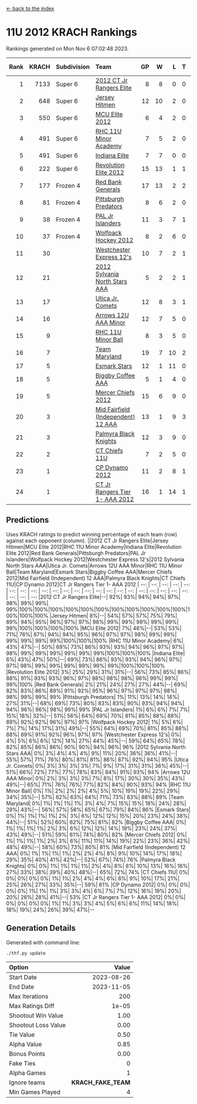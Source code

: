 [<- back to the index](readme.md)
# 11U 2012 KRACH Rankings
Rankings generated on Mon Nov  6 07:02:48 2023.

Rank|KRACH|Subdivision|Team|GP|W|L|T|OTW|OTL|SoS|Exp Wins|Win Diff
---:|---:|:---|:---|---:|---:|---:|---:|---:|---:|---:|---:|---:
1|7133|Super 6|[2012 CT Jr Rangers Elite](https://gamesheetstats.com/seasons/3664/teams/140909/schedule)|8|8|0|0|0|0|145|8.8|-0.0
2|648|Super 6|[Jersey Hitmen](https://gamesheetstats.com/seasons/3664/teams/140915/schedule)|12|10|2|0|0|0|652|10.8|-0.0
3|550|Super 6|[MCU Elite 2012](https://gamesheetstats.com/seasons/3664/teams/140908/schedule)|6|4|2|0|2|0|336|4.8|-0.0
4|491|Super 6|[RHC 11U Minor Academy](https://gamesheetstats.com/seasons/3664/teams/140913/schedule)|7|5|2|0|0|1|1040|5.8|-0.0
5|491|Super 6|[Indiana Elite](https://gamesheetstats.com/seasons/3664/teams/144355/schedule)|7|7|0|0|0|0|9|7.9|0.0
6|222|Super 6|[Revolution Elite 2012](https://gamesheetstats.com/seasons/3664/teams/140924/schedule)|15|13|1|1|1|0|34|14.4|0.0
7|177|Frozen 4|[Red Bank Generals](https://gamesheetstats.com/seasons/3664/teams/140916/schedule)|17|13|2|2|2|0|76|14.9|0.0
8|81|Frozen 4|[Pittsburgh Predators](https://gamesheetstats.com/seasons/3664/teams/140925/schedule)|8|6|2|0|0|1|48|6.9|0.0
9|38|Frozen 4|[PAL Jr Islanders](https://gamesheetstats.com/seasons/3664/teams/140921/schedule)|11|3|7|1|0|2|1333|4.4|0.0
10|37|Frozen 4|[Wolfpack Hockey 2012](https://gamesheetstats.com/seasons/3664/teams/140914/schedule)|8|2|6|0|0|1|1819|2.8|-0.0
11|30||[Westchester Express 12's](https://gamesheetstats.com/seasons/3664/teams/140919/schedule)|10|7|2|1|1|0|19|8.4|0.0
12|21||[2012 Sylvania North Stars AAA](https://gamesheetstats.com/seasons/3664/teams/162461/schedule)|5|2|2|1|0|0|167|3.4|0.0
13|17||[Utica Jr. Comets](https://gamesheetstats.com/seasons/3664/teams/140923/schedule)|12|8|3|1|2|0|30|9.4|0.0
14|16||[Arrows 12U AAA Minor](https://gamesheetstats.com/seasons/3664/teams/140920/schedule)|12|7|5|0|1|0|73|7.9|0.0
15|9||[RHC 11U Minor Ball](https://gamesheetstats.com/seasons/3664/teams/140917/schedule)|8|3|5|0|0|0|54|3.9|0.0
16|7||[Team Maryland](https://gamesheetstats.com/seasons/3664/teams/140928/schedule)|19|7|10|2|1|0|751|8.9|0.0
17|5||[Esmark Stars](https://gamesheetstats.com/seasons/3664/teams/140926/schedule)|12|1|11|0|0|0|272|1.9|0.0
18|5||[Biggby Coffee AAA](https://gamesheetstats.com/seasons/3664/teams/144354/schedule)|5|1|4|0|0|0|170|1.9|0.0
19|5||[Mercer Chiefs 2012](https://gamesheetstats.com/seasons/3664/teams/140918/schedule)|15|6|9|0|0|1|22|6.9|0.0
20|3||[Mid Fairfield (Independent) 12 AAA](https://gamesheetstats.com/seasons/3664/teams/140910/schedule)|13|1|9|3|0|2|83|3.4|0.0
21|3||[Palmyra Black Knights](https://gamesheetstats.com/seasons/3664/teams/140927/schedule)|12|3|9|0|0|1|51|3.9|0.0
22|2||[CT Chiefs 11U](https://gamesheetstats.com/seasons/3664/teams/140912/schedule)|7|2|5|0|0|1|7|2.9|0.0
23|1||[CP Dynamo 2012](https://gamesheetstats.com/seasons/3664/teams/140922/schedule)|11|2|8|1|0|0|112|3.4|0.0
24|1||[CT Jr Rangers Tier 1- AAA 2012](https://gamesheetstats.com/seasons/3664/teams/140911/schedule)|16|1|14|1|0|0|94|2.4|0.0

## Predictions
Uses KRACH ratings to predict winning percentage of each team (row) against each opponent (column).
||2012 CT Jr Rangers Elite|Jersey Hitmen|MCU Elite 2012|RHC 11U Minor Academy|Indiana Elite|Revolution Elite 2012|Red Bank Generals|Pittsburgh Predators|PAL Jr Islanders|Wolfpack Hockey 2012|Westchester Express 12's|2012 Sylvania North Stars AAA|Utica Jr. Comets|Arrows 12U AAA Minor|RHC 11U Minor Ball|Team Maryland|Esmark Stars|Biggby Coffee AAA|Mercer Chiefs 2012|Mid Fairfield (Independent) 12 AAA|Palmyra Black Knights|CT Chiefs 11U|CP Dynamo 2012|CT Jr Rangers Tier 1- AAA 2012
| --: | --: | --: | --: | --: | --: | --: | --: | --: | --: | --: | --: | --: | --: | --: | --: | --: | --: | --: | --: | --: | --: | --: | --: | --: 
|2012 CT Jr Rangers Elite|--| 92%| 93%| 94%| 94%| 97%| 98%| 99%| 99%| 99%|100%|100%|100%|100%|100%|100%|100%|100%|100%|100%|100%|100%|100%|100%
|Jersey Hitmen|  8%|--| 54%| 57%| 57%| 75%| 79%| 89%| 94%| 95%| 96%| 97%| 97%| 98%| 99%| 99%| 99%| 99%| 99%| 99%|100%|100%|100%|100%
|MCU Elite 2012|  7%| 46%|--| 53%| 53%| 71%| 76%| 87%| 94%| 94%| 95%| 96%| 97%| 97%| 98%| 99%| 99%| 99%| 99%| 99%| 99%|100%|100%|100%
|RHC 11U Minor Academy|  6%| 43%| 47%|--| 50%| 69%| 73%| 86%| 93%| 93%| 94%| 96%| 97%| 97%| 98%| 99%| 99%| 99%| 99%| 99%| 99%|100%|100%|100%
|Indiana Elite|  6%| 43%| 47%| 50%|--| 69%| 73%| 86%| 93%| 93%| 94%| 96%| 97%| 97%| 98%| 99%| 99%| 99%| 99%| 99%| 99%|100%|100%|100%
|Revolution Elite 2012|  3%| 25%| 29%| 31%| 31%|--| 56%| 73%| 85%| 86%| 88%| 91%| 93%| 93%| 96%| 97%| 98%| 98%| 98%| 98%| 99%| 99%| 99%|100%
|Red Bank Generals|  2%| 21%| 24%| 27%| 27%| 44%|--| 69%| 82%| 83%| 86%| 89%| 91%| 92%| 95%| 96%| 97%| 97%| 97%| 98%| 98%| 99%| 99%| 99%
|Pittsburgh Predators|  1%| 11%| 13%| 14%| 14%| 27%| 31%|--| 68%| 69%| 73%| 80%| 83%| 83%| 90%| 93%| 94%| 94%| 94%| 96%| 96%| 98%| 99%| 99%
|PAL Jr Islanders|  1%|  6%|  6%|  7%|  7%| 15%| 18%| 32%|--| 51%| 56%| 64%| 69%| 70%| 81%| 85%| 88%| 88%| 89%| 92%| 92%| 96%| 97%| 97%
|Wolfpack Hockey 2012|  1%|  5%|  6%|  7%|  7%| 14%| 17%| 31%| 49%|--| 55%| 64%| 69%| 70%| 81%| 85%| 88%| 88%| 89%| 91%| 92%| 96%| 97%| 97%
|Westchester Express 12's|  0%|  4%|  5%|  6%|  6%| 12%| 14%| 27%| 44%| 45%|--| 59%| 64%| 65%| 78%| 82%| 85%| 86%| 86%| 90%| 90%| 94%| 96%| 96%
|2012 Sylvania North Stars AAA|  0%|  3%|  4%|  4%|  4%|  9%| 11%| 20%| 36%| 36%| 41%|--| 55%| 57%| 71%| 76%| 80%| 81%| 81%| 86%| 87%| 92%| 94%| 95%
|Utica Jr. Comets|  0%|  3%|  3%|  3%|  3%|  7%|  9%| 17%| 31%| 31%| 36%| 45%|--| 51%| 66%| 72%| 77%| 77%| 78%| 83%| 84%| 91%| 93%| 94%
|Arrows 12U AAA Minor|  0%|  2%|  3%|  3%|  3%|  7%|  8%| 17%| 30%| 30%| 35%| 43%| 49%|--| 65%| 71%| 76%| 76%| 77%| 82%| 84%| 90%| 93%| 94%
|RHC 11U Minor Ball|  0%|  1%|  2%|  2%|  2%|  4%|  5%| 10%| 19%| 19%| 22%| 29%| 34%| 35%|--| 57%| 62%| 63%| 64%| 71%| 73%| 83%| 88%| 89%
|Team Maryland|  0%|  1%|  1%|  1%|  1%|  3%|  4%|  7%| 15%| 15%| 18%| 24%| 28%| 29%| 43%|--| 56%| 57%| 58%| 65%| 67%| 79%| 84%| 86%
|Esmark Stars|  0%|  1%|  1%|  1%|  1%|  2%|  3%|  6%| 12%| 12%| 15%| 20%| 23%| 24%| 38%| 44%|--| 51%| 52%| 60%| 62%| 75%| 81%| 82%
|Biggby Coffee AAA|  0%|  1%|  1%|  1%|  1%|  2%|  3%|  6%| 12%| 12%| 14%| 19%| 23%| 24%| 37%| 43%| 49%|--| 51%| 59%| 61%| 74%| 80%| 82%
|Mercer Chiefs 2012|  0%|  1%|  1%|  1%|  1%|  2%|  3%|  6%| 11%| 11%| 14%| 19%| 22%| 23%| 36%| 42%| 48%| 49%|--| 58%| 60%| 73%| 80%| 81%
|Mid Fairfield (Independent) 12 AAA|  0%|  1%|  1%|  1%|  1%|  2%|  2%|  4%|  8%|  9%| 10%| 14%| 17%| 18%| 29%| 35%| 40%| 41%| 42%|--| 52%| 67%| 74%| 76%
|Palmyra Black Knights|  0%|  0%|  1%|  1%|  1%|  1%|  2%|  4%|  8%|  8%| 10%| 13%| 16%| 16%| 27%| 33%| 38%| 39%| 40%| 48%|--| 65%| 72%| 74%
|CT Chiefs 11U|  0%|  0%|  0%|  0%|  0%|  1%|  1%|  2%|  4%|  4%|  6%|  8%|  9%| 10%| 17%| 21%| 25%| 26%| 27%| 33%| 35%|--| 59%| 61%
|CP Dynamo 2012|  0%|  0%|  0%|  0%|  0%|  1%|  1%|  1%|  3%|  3%|  4%|  6%|  7%|  7%| 12%| 16%| 19%| 20%| 20%| 26%| 28%| 41%|--| 53%
|CT Jr Rangers Tier 1- AAA 2012|  0%|  0%|  0%|  0%|  0%|  0%|  1%|  1%|  3%|  3%|  4%|  5%|  6%|  6%| 11%| 14%| 18%| 18%| 19%| 24%| 26%| 39%| 47%|--

## Generation Details

Generated with command line:
```
./thf.py update
```

| Option | Value |
| :----- | ----: |
| Start Date | 2023-08-26 |
| End Date | 2023-11-05 |
| Max Iterations | 200 |
| Max Ratings Diff | 1e-05 |
| Shootout Win Value | 1.00 |
| Shootout Loss Value | 0.00 |
| Tie Value | 0.50 |
| Alpha Value | 0.85 |
| Bonus Points | 0.00 |
| Fake Ties | 0 |
| Alpha Games | 1 |
| Ignore teams | __KRACH_FAKE_TEAM__ |
| Min Games Played | 4 |

